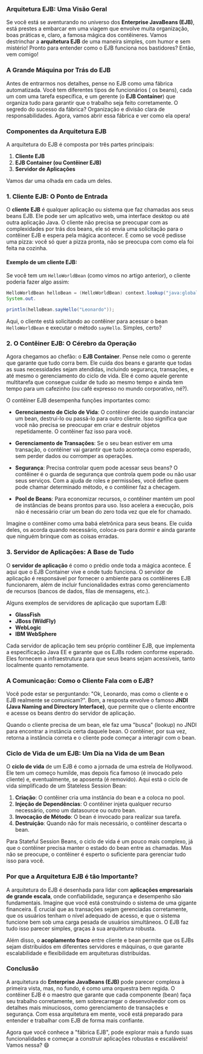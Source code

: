 ### Arquitetura EJB: Uma Visão Geral

Se você está se aventurando no universo dos **Enterprise JavaBeans (EJB)**, está prestes a embarcar em uma viagem que
envolve muita organização, boas práticas e, claro, a famosa mágica dos contêineres. Vamos destrinchar a **arquitetura
EJB** de uma maneira simples, com humor e sem mistério! Pronto para entender como o EJB funciona nos bastidores? Então,
vem comigo!

### A Grande Máquina por Trás do EJB

Antes de entrarmos nos detalhes, pense no EJB como uma fábrica automatizada. Você tem diferentes tipos de funcionários (
os beans), cada um com uma tarefa específica, e um gerente (o **EJB Container**) que organiza tudo para garantir que o
trabalho seja feito corretamente. O segredo do sucesso da fábrica? Organização e divisão clara de responsabilidades.
Agora, vamos abrir essa fábrica e ver como ela opera!

### Componentes da Arquitetura EJB

A arquitetura do EJB é composta por três partes principais:

1. **Cliente EJB**
2. **EJB Container (ou Contêiner EJB)**
3. **Servidor de Aplicações**

Vamos dar uma olhada em cada um deles.

### 1. Cliente EJB: O Ponto de Entrada

O **cliente EJB** é qualquer aplicação ou sistema que faz chamadas aos seus beans EJB. Ele pode ser um aplicativo web,
uma interface desktop ou até outra aplicação Java. O cliente não precisa se preocupar com as complexidades por trás dos
beans, ele só envia uma solicitação para o contêiner EJB e espera pela mágica acontecer. É como se você pedisse uma
pizza: você só quer a pizza pronta, não se preocupa com como ela foi feita na cozinha.

#### Exemplo de um cliente EJB:

Se você tem um `HelloWorldBean` (como vimos no artigo anterior), o cliente poderia fazer algo assim:

```java
HelloWorldBean helloBean = (HelloWorldBean) context.lookup("java:global/HelloWorldBean");
System.out.

println(helloBean.sayHello("Leonardo"));
```

Aqui, o cliente está solicitando ao contêiner para acessar o bean `HelloWorldBean` e executar o método `sayHello`.
Simples, certo?

### 2. O Contêiner EJB: O Cérebro da Operação

Agora chegamos ao chefão: o **EJB Container**. Pense nele como o gerente que garante que tudo corra bem. Ele cuida dos
beans e garante que todas as suas necessidades sejam atendidas, incluindo segurança, transações, e até mesmo o
gerenciamento do ciclo de vida. Ele é como aquele gerente multitarefa que consegue cuidar de tudo ao mesmo tempo e ainda
tem tempo para um cafezinho (ou café expresso no mundo corporativo, né?).

O contêiner EJB desempenha funções importantes como:

- **Gerenciamento de Ciclo de Vida**: O contêiner decide quando instanciar um bean, destruí-lo ou passá-lo para outro
  cliente. Isso significa que você não precisa se preocupar em criar e destruir objetos repetidamente. O contêiner faz
  isso para você.

- **Gerenciamento de Transações**: Se o seu bean estiver em uma transação, o contêiner vai garantir que tudo aconteça
  como esperado, sem perder dados ou corromper as operações.

- **Segurança**: Precisa controlar quem pode acessar seus beans? O contêiner é o guarda de segurança que controla quem
  pode ou não usar seus serviços. Com a ajuda de roles e permissões, você define quem pode chamar determinado método, e
  o contêiner faz a checagem.

- **Pool de Beans**: Para economizar recursos, o contêiner mantém um pool de instâncias de beans prontos para uso. Isso
  acelera a execução, pois não é necessário criar um bean do zero toda vez que ele for chamado.

Imagine o contêiner como uma babá eletrônica para seus beans. Ele cuida deles, os acorda quando necessário, coloca-os
para dormir e ainda garante que ninguém brinque com as coisas erradas.

### 3. Servidor de Aplicações: A Base de Tudo

O **servidor de aplicação** é como o prédio onde toda a mágica acontece. É aqui que o EJB Container vive e onde tudo
funciona. O servidor de aplicação é responsável por fornecer o ambiente para os contêineres EJB funcionarem, além de
incluir funcionalidades extras como gerenciamento de recursos (bancos de dados, filas de mensagens, etc.).

Alguns exemplos de servidores de aplicação que suportam EJB:

- **GlassFish**
- **JBoss (WildFly)**
- **WebLogic**
- **IBM WebSphere**

Cada servidor de aplicação tem seu próprio contêiner EJB, que implementa a especificação Java EE e garante que os EJBs
rodem conforme esperado. Eles fornecem a infraestrutura para que seus beans sejam acessíveis, tanto localmente quanto
remotamente.

### A Comunicação: Como o Cliente Fala com o EJB?

Você pode estar se perguntando: "Ok, Leonardo, mas como o cliente e o EJB realmente se comunicam?". Bom, a resposta
envolve o famoso **JNDI (Java Naming and Directory Interface)**, que permite que o cliente encontre e acesse os beans
dentro do servidor de aplicação.

Quando o cliente precisa de um bean, ele faz uma "busca" (lookup) no JNDI para encontrar a instância certa daquele bean.
O contêiner, por sua vez, retorna a instância correta e o cliente pode começar a interagir com o bean.

### Ciclo de Vida de um EJB: Um Dia na Vida de um Bean

O **ciclo de vida** de um EJB é como a jornada de uma estrela de Hollywood. Ele tem um começo humilde, mas depois fica
famoso (é invocado pelo cliente) e, eventualmente, se aposenta (é removido). Aqui está o ciclo de vida simplificado de
um Stateless Session Bean:

1. **Criação**: O contêiner cria uma instância do bean e a coloca no pool.
2. **Injeção de Dependências**: O contêiner injeta qualquer recurso necessário, como um datasource ou outro bean.
3. **Invocação de Método**: O bean é invocado para realizar sua tarefa.
4. **Destruição**: Quando não for mais necessário, o contêiner descarta o bean.

Para Stateful Session Beans, o ciclo de vida é um pouco mais complexo, já que o contêiner precisa manter o estado do
bean entre as chamadas. Mas não se preocupe, o contêiner é esperto o suficiente para gerenciar tudo isso para você.

### Por que a Arquitetura EJB é tão Importante?

A arquitetura do EJB é desenhada para lidar com **aplicações empresariais de grande escala**, onde confiabilidade,
segurança e desempenho são fundamentais. Imagine que você está construindo o sistema de uma gigante financeira. É
crucial que as transações sejam gerenciadas corretamente, que os usuários tenham o nível adequado de acesso, e que o
sistema funcione bem sob uma carga pesada de usuários simultâneos. O EJB faz tudo isso parecer simples, graças à sua
arquitetura robusta.

Além disso, o **acoplamento fraco** entre cliente e bean permite que os EJBs sejam distribuídos em diferentes servidores
e máquinas, o que garante escalabilidade e flexibilidade em arquiteturas distribuídas.

### Conclusão

A arquitetura do **Enterprise JavaBeans (EJB)** pode parecer complexa à primeira vista, mas, no fundo, é como uma
orquestra bem regida. O contêiner EJB é o maestro que garante que cada componente (bean) faça seu trabalho corretamente,
sem sobrecarregar o desenvolvedor com os detalhes mais minuciosos, como gerenciamento de transações e segurança. Com
essa arquitetura em mente, você está preparado para entender e trabalhar com EJB de forma mais confiante.

Agora que você conhece a "fábrica EJB", pode explorar mais a fundo suas funcionalidades e começar a construir aplicações
robustas e escaláveis! Vamos nessa? 😄